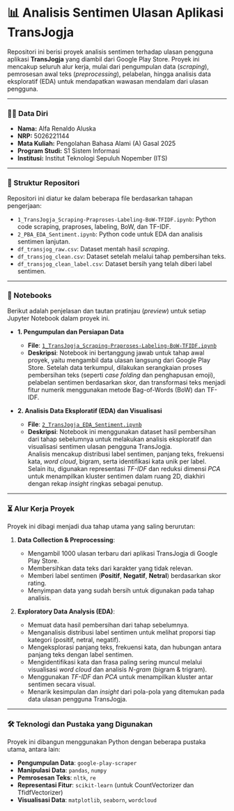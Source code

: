 # 📊 Analisis Sentimen Ulasan Aplikasi TransJogja

Repositori ini berisi proyek analisis sentimen terhadap ulasan pengguna aplikasi **TransJogja** yang diambil dari Google Play Store. Proyek ini mencakup seluruh alur kerja, mulai dari pengumpulan data (*scraping*), pemrosesan awal teks (*preprocessing*), pelabelan, hingga analisis data eksploratif (EDA) untuk mendapatkan wawasan mendalam dari ulasan pengguna.

---

### 👨‍💻 Data Diri
* **Nama:** Alfa Renaldo Aluska
* **NRP:** 5026221144
* **Mata Kuliah:** Pengolahan Bahasa Alami (A) Gasal 2025
* **Program Studi:** S1 Sistem Informasi
* **Institusi:** Institut Teknologi Sepuluh Nopember (ITS)

---

### 📂 Struktur Repositori

Repositori ini diatur ke dalam beberapa file berdasarkan tahapan pengerjaan:

* `1_TransJogja_Scraping-Praproses-Labeling-BoW-TFIDF.ipynb`: Python code scraping, praproses, labeling, BoW, dan TF-IDF.
* `2_PBA_EDA_Sentiment.ipynb`: Python code untuk EDA dan analisis sentimen lanjutan.
* `df_transjog_raw.csv`: Dataset mentah hasil *scraping*.
* `df_transjog_clean.csv`: Dataset setelah melalui tahap pembersihan teks.
* `df_transjog_clean_label.csv`: Dataset bersih yang telah diberi label sentimen.

---

### 📓 Notebooks

Berikut adalah penjelasan dan tautan pratinjau (*preview*) untuk setiap Jupyter Notebook dalam proyek ini.

* **1. Pengumpulan dan Persiapan Data**
    * **File**: [`1_TransJogja_Scraping-Praproses-Labeling-BoW-TFIDF.ipynb`](https://github.com/renaldoaluska/pba2025gasal/blob/main/1_TransJogja_Scraping-Praproses-Labeling-BoW-TFIDF.ipynb)
    * **Deskripsi**: Notebook ini bertanggung jawab untuk tahap awal proyek, yaitu mengambil data ulasan langsung dari Google Play Store. Setelah data terkumpul, dilakukan serangkaian proses pembersihan teks (seperti *case folding* dan penghapusan emoji), pelabelan sentimen berdasarkan skor, dan transformasi teks menjadi fitur numerik menggunakan metode Bag-of-Words (BoW) dan TF-IDF.

* **2. Analisis Data Eksploratif (EDA) dan Visualisasi**  
    * **File**: [`2_TransJogja_EDA_Sentiment.ipynb`](https://github.com/renaldoaluska/pba2025gasal/blob/main/2_TransJogja_EDA_Sentiment.ipynb)  
    * **Deskripsi**: Notebook ini menggunakan dataset hasil pembersihan dari tahap sebelumnya untuk melakukan analisis eksploratif dan visualisasi sentimen ulasan pengguna TransJogja.  
      Analisis mencakup distribusi label sentimen, panjang teks, frekuensi kata, *word cloud*, bigram, serta identifikasi kata unik per label.  
      Selain itu, digunakan representasi *TF-IDF* dan reduksi dimensi *PCA* untuk menampilkan kluster sentimen dalam ruang 2D, diakhiri dengan rekap *insight* ringkas sebagai penutup.


---

### ⏳ Alur Kerja Proyek

Proyek ini dibagi menjadi dua tahap utama yang saling berurutan:

1.  **Data Collection & Preprocessing**:
    * Mengambil 1000 ulasan terbaru dari aplikasi TransJogja di Google Play Store.
    * Membersihkan data teks dari karakter yang tidak relevan.
    * Memberi label sentimen (**Positif**, **Negatif**, **Netral**) berdasarkan skor rating.
    * Menyimpan data yang sudah bersih untuk digunakan pada tahap analisis.

2. **Exploratory Data Analysis (EDA)**:  
   * Memuat data hasil pembersihan dari tahap sebelumnya.  
   * Menganalisis distribusi label sentimen untuk melihat proporsi tiap kategori (positif, netral, negatif).  
   * Mengeksplorasi panjang teks, frekuensi kata, dan hubungan antara panjang teks dengan label sentimen.  
   * Mengidentifikasi kata dan frasa paling sering muncul melalui visualisasi *word cloud* dan analisis *N-gram* (bigram & trigram).  
   * Menggunakan *TF-IDF* dan *PCA* untuk menampilkan kluster antar sentimen secara visual.  
   * Menarik kesimpulan dan *insight* dari pola-pola yang ditemukan pada data ulasan pengguna TransJogja.

---

### 🛠️ Teknologi dan Pustaka yang Digunakan

Proyek ini dibangun menggunakan Python dengan beberapa pustaka utama, antara lain:

* **Pengumpulan Data**: `google-play-scraper`
* **Manipulasi Data**: `pandas`, `numpy`
* **Pemrosesan Teks**: `nltk`, `re`
* **Representasi Fitur**: `scikit-learn` (untuk CountVectorizer dan TfidfVectorizer)
* **Visualisasi Data**: `matplotlib`, `seaborn`, `wordcloud`
